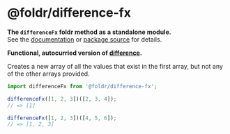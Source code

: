 # @foldr/difference-fx

**The `differenceFx` foldr method as a standalone module.**    
See the [documentation](http://foldr.com/0.0.0/difference-fx) or [package source](https:/github.com/CloudVessel/foldr/blob/master/packages/categories/difference-fx/src/index.js) for details.

**Functional, autocurried version of [difference](#difference).**

Creates a new array of all the values that exist in the first array, but not
any of the other arrays provided.

```js
import differenceFx from '@foldr/difference-fx';

differenceFx([1, 2, 3])([2, 3, 4]);
// => [1]

differenceFx([1, 2, 3])([4, 5, 6]);
// => [1, 2, 3]
```
